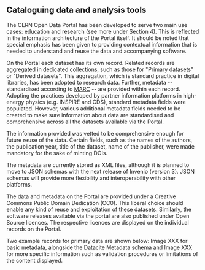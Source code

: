 ## Cataloguing data and analysis tools

The CERN Open Data Portal has been developed to serve two main use cases: education and research (see more under Section 4). This is reflected in the information architecture of the Portal itself. It should be noted that special emphasis has been given to providing contextual information that is needed to understand and reuse the data and accompanying software.

On the Portal each dataset has its own record. Related records are aggregated in dedicated collections, such as those for "Primary datasets" or "Derived datasets". This aggregation, which is standard practice in digital libraries, has been adopted to research data. Further, metadata -- standardised according to [MARC](https://en.wikipedia.org/wiki/MARC_standards) -- are provided within each record. Adopting the practices developed by partner information platforms in high-energy physics (e.g. INSPIRE and CDS), standard metadata fields were populated. However, various additional metadata fields needed to be created to make sure information about data are standardised and comprehensive across all the datasets available via the Portal.

The information provided was vetted to be comprehensive enough for future reuse of the data. Certain fields, such as the names of the authors, the publication year, title of the dataset, name of the publisher, were made mandatory for the sake of minting DOIs.

The metadata are currently stored as XML files, although it is planned to move to JSON schemas with the next release of Invenio (version 3). JSON schemas will provide more flexibility and interoperability with other platforms.

The data and metadata on the Portal are provided under a Creative Commons Public Domain Dedication (CC0). This liberal choice should enable any kind of reuse and exploitation of these datasets. Similarly, the software releases available via the portal are also published under Open Source licences. The respective licences are displayed on the individual records on the Portal.

Two example records for primary data are shown below: Image XXX for basic metadata, alongside the Datacite Metadata schema and Image XXX for more specific information such as validation procedures or limitations of the content displayed.
